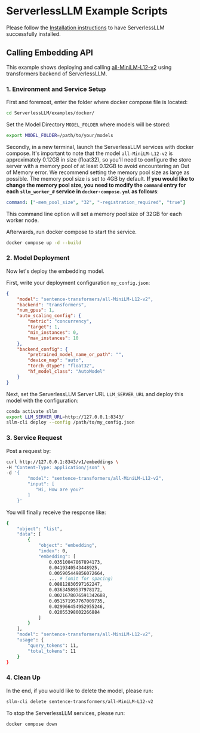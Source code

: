 # ServerlessLLM Example Scripts
Please follow the [Installation instructions](https://serverlessllm.github.io/docs/stable/getting_started/installation) to have ServerlessLLM successfully installed.
## Calling Embedding API
This example shows deploying and calling [all-MiniLM-L12-v2](https://huggingface.co/sentence-transformers/all-MiniLM-L12-v2) using transformers backend of ServerlessLLM.

### 1. Environment and Service Setup
First and foremost, enter the folder where docker compose file is located:
```bash
cd ServerlessLLM/examples/docker/
```
Set the Model Directory `MODEL_FOLDER` where models will be stored:
```bash
export MODEL_FOLDER=/path/to/your/models
```
Secondly, in a new terminal, launch the ServerlessLLM services with docker compose. It's important to note that the model `all-MiniLM-L12-v2` is approximately 0.12GB in size (float32), so you'll need to configure the store server with a memory pool of at least 0.12GB to avoid encountering an Out of Memory error. We recommend setting the memory pool size as large as possible. The memory pool size is set to 4GB by default. **If you would like to change the memory pool size, you need to modify the `command` entry for each `sllm_worker_#` service in `docker-compose.yml` as follows**:

```yaml
command: ["-mem_pool_size", "32", "-registration_required", "true"]
```

This command line option will set a memory pool size of 32GB for each worker node.

Afterwards, run docker compose to start the service.

```bash
docker compose up -d --build
```

### 2. Model Deployment
Now let's deploy the embedding model.

First, write your deployment configuration `my_config.json`:
```json
{
    "model": "sentence-transformers/all-MiniLM-L12-v2",
    "backend": "transformers",
    "num_gpus": 1,
    "auto_scaling_config": {
        "metric": "concurrency",
        "target": 1,
        "min_instances": 0,
        "max_instances": 10
    },
    "backend_config": {
        "pretrained_model_name_or_path": "",
        "device_map": "auto",
        "torch_dtype": "float32",
        "hf_model_class": "AutoModel"
    }
}
```
Next, set the ServerlessLLM Server URL `LLM_SERVER_URL` and deploy this model with the configuration:
```bash
conda activate sllm
export LLM_SERVER_URL=http://127.0.0.1:8343/
sllm-cli deploy --config /path/to/my_config.json
```

### 3. Service Request
Post a request by:
```bash
curl http://127.0.0.1:8343/v1/embeddings \
-H "Content-Type: application/json" \
-d '{
        "model": "sentence-transformers/all-MiniLM-L12-v2",
        "input": [
           "Hi, How are you?"
        ]
    }'
```
You will finally receive the response like:
```bash
{
    "object": "list",
    "data": [
        {
            "object": "embedding",
            "index": 0,
            "embedding": [
                0.03510047867894173,
                0.0419340543448925,
                0.005905449856072664，
                ... # (omit for spacing)
                0.08812830597162247,
                0.03634589537978172,
                0.0021678076591342688,
                0.051571957767009735,
                0.029966454952955246,
                0.02055398002266884
            ]
        }
    ],
    "model": "sentence-transformers/all-MiniLM-L12-v2",
    "usage": {
        "query_tokens": 11,
        "total_tokens": 11
    }
}
```

### 4. Clean Up
In the end, if you would like to delete the model, please run:
```bash
sllm-cli delete sentence-transformers/all-MiniLM-L12-v2
```

To stop the ServerlessLLM services, please run:
```bash
docker compose down
```